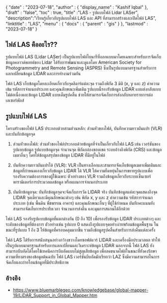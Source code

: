 {
  "date" : "2023-07-18",
  "author" : {
    "display_name" : "Kashif Iqbal"
},
  "draft" : "false",
  "toc" : true,
  "title" :"LAS - รูปแบบไฟล์ Lidar LASer",
  "description":"เรียนรู้เกี่ยวกับรูปแบบไฟล์ LAS และ API ที่สามารถสร้างและเปิดไฟล์ LAS",
  "linktitle" : "LAS",
  "menu" : {
    "docs" : {
      "parent" : "gis"
}
},
  "lastmod" : "2023-07-18"
}

## ไฟล์ LAS คืออะไร??

รูปแบบไฟล์ LAS (Lidar LASer) เป็นรูปแบบไฟล์ไบนารีที่ออกแบบมาโดยเฉพาะสำหรับการจัดเก็บข้อมูลคลาวด์พอยต์ของ Lidar ได้รับการพัฒนาและดูแลโดย American Society for Photogrammetry and Remote Sensing (ASPRS) ซึ่งเป็นรูปแบบมาตรฐานสำหรับการแลกเปลี่ยนข้อมูล LIDAR และการทำงานร่วมกัน

ไฟล์ LAS เก็บข้อมูลโดยละเอียดเกี่ยวกับจุดลิดาร์แต่ละจุด รวมถึงพิกัด 3 มิติ (x, y และ z) ค่าความเข้ม รหัสการจำแนกประเภท และคุณลักษณะเพิ่มเติม รูปแบบนี้รองรับข้อมูล LIDAR แบบส่งกลับแบบไม่ต่อเนื่องและข้อมูล LIDAR แบบเต็มรูปคลื่น ช่วยให้สามารถจัดเก็บการส่งกลับหลายรายการต่อเลเซอร์พัลส์

## รูปแบบไฟล์ LAS

โครงสร้างของไฟล์ LAS ประกอบด้วยสามส่วนหลัก: ส่วนหัวของไฟล์, บันทึกความยาวผันแปร (VLR) และบันทึกข้อมูลจุด

1. ส่วนหัวของไฟล์: ส่วนหัวของไฟล์ประกอบด้วยข้อมูลที่จำเป็นเกี่ยวกับไฟล์ LAS เช่น เวอร์ชันของรูปแบบข้อมูล รูปแบบข้อมูลจุด จำนวนจุด พิกัดกล่องขอบเขต ระบบอ้างอิงพิกัด (CRS) และข้อมูลเมตาอื่นๆ โดยให้ข้อมูลสรุปของข้อมูล LIDAR ที่มีอยู่ในไฟล์

2. บันทึกความยาวผันแปรได้ (VLR): VLR เป็นทางเลือกและสามารถจัดเก็บข้อมูลเมตาเพิ่มเติมและข้อมูลที่กำหนดเองเกี่ยวกับข้อมูล LIDAR ได้ VLR ให้ความยืดหยุ่นในการขยายรูปแบบเพื่อรองรับความต้องการของผู้ใช้เฉพาะ ตัวอย่างของ VLR รวมถึงข้อมูลเกี่ยวกับระบบเซ็นเซอร์ พารามิเตอร์การประมวลผลข้อมูล หรือแผนการจำแนกประเภท

3. บันทึกข้อมูลจุด: บันทึกข้อมูลจุดจะจัดเก็บการวัด LIDAR จริง บันทึกข้อมูลแต่ละจุดแสดงถึงจุด LIDAR จุดเดียวและมีคุณลักษณะต่างๆ เช่น พิกัด x, y และ z ค่าความเข้ม รหัสการจำแนกประเภท (เช่น พื้นดิน พืชพรรณ อาคาร) และคุณลักษณะอื่นๆ ที่ผู้ใช้กำหนด บันทึกคะแนนยังสามารถจัดเก็บการประทับเวลา จำนวนการส่งคืน และมุมการสแกนได้อีกด้วย

ไฟล์ LAS รองรับรูปแบบข้อมูลที่แตกต่างกัน (0 ถึง 10) เพื่อรองรับข้อมูล LIDAR ประเภทต่างๆ และระดับของข้อมูลที่ต้องการ ตัวอย่างเช่น รูปแบบ 0 แสดงถึงรูปแบบจุดอย่างง่ายพร้อมข้อมูลพื้นฐาน ในขณะที่รูปแบบ 1 ถึง 3 ให้ข้อมูลที่ครอบคลุมมากขึ้น รวมถึงข้อมูลรูปคลื่นสำหรับการส่งคืนแต่ละครั้ง

ไฟล์ LAS ได้รับการสนับสนุนอย่างกว้างขวางโดยซอฟต์แวร์ LIDAR และเครื่องมือประมวลผล ทำให้เป็นรูปแบบมาตรฐานสำหรับการแลกเปลี่ยนและวิเคราะห์ข้อมูล LIDAR นอกจากนี้ ไฟล์ LAS ยังสามารถบีบอัดได้โดยใช้เทคนิคการบีบอัดแบบไม่สูญเสียข้อมูล เพื่อลดขนาดไฟล์ในขณะที่ยังคงรักษาความเที่ยงตรงของข้อมูลต้นฉบับ ไฟล์ LAS เวอร์ชันบีบอัดมักเรียกว่า LAZ ซึ่งมีความสามารถในการจัดเก็บและถ่ายโอนข้อมูลที่มีประสิทธิภาพ

## อ้างอิง

 * https://www.bluemarblegeo.com/knowledgebase/global-mapper-19/LiDAR_Support_in_Global_Mapper.htm
